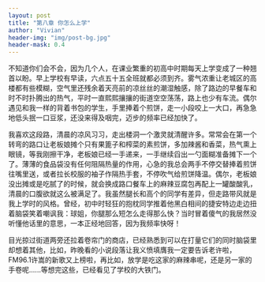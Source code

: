 ```yaml
---
layout: post
title: "第八章 你怎么上学"
author: "Vivian"
header-img: "img/post-bg.jpg"
header-mask: 0.4
---
```


不知道你们会不会，因为几个人，在课业繁重的初高中时期每天上学变成了一种翘首以盼。早上学校有早读，六点五十五全班就都必须到齐。雾气浓重让老城区的高楼都有些模糊，空气里还残余着天亮前的凉丝丝的潮湿触感，除了路边的早餐车和时不时扑腾出的热气，平时一直熙熙攘攘的街道空空荡荡，路上也少有车流。偶尔遇见和我一样的背着书包的学生，手里捧着个煎饼，走一小段咬上一大口，再急急地低头抿一口豆浆，还没来得及咽完，迈步的频率已经加快了。

我喜欢这段路，清晨的凉风习习，走出楼洞一个激灵就清醒许多。常常会在第一个转弯的路口让老板娘摊个只有果篦子和榨菜的素煎饼，多加辣酱和香菜，热气熏上眼镜，等我刚擦干净，老板娘已经一手递来，一手继续舀出一勺面糊准备摊下一个了。薄薄的食品袋没有任何阻隔热量的作用，心急的我总会两手不停交替捧着煎饼往嘴里送，或者拉长校服的袖子作隔热手套，不停吹气给煎饼降温。偶尔，老板娘没出摊或是吃腻了的时候，就会换成路口餐车上的麻辣豆腐包再配上一罐酸酸乳，清晨的口腹欲就这么被满足了。我虽然腿长和高个的同学有差异，但走路带风就是我上学时的风格。曾经，初中时轻狂的抱枕同学推着他黑白相间的捷安特边走边扭着脑袋笑着嘲讽我：球姐，你腿那么短怎么走得那么快？当时冒着傻气的我居然没听懂他话里的意思，一本正经地回答，因为我频率快呀！

目光掠过街道两旁还拉着卷帘门的商店，已经熟悉到可以在打量它们的同时脑袋里却想着其他，比如，昨晚看的小说段落让我义愤填膺我一定要告诉老许啦，FM96.1许嵩的新歌又上榜啦，再比如，放学是吃这家的麻辣串呢，还是另一家的手卷呢......等想完这些，已经看见了学校的大铁门。